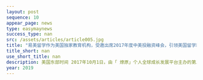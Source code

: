 ```yaml
---
layout: post
sequence: 10
appear_page: news
type: easymaynews
success_type: nan
src: /assets/articles/article005.jpg
title: "易美留学作为美国独家教育机构，受邀出席2017年度中美投融资峰会，引领美国留学新趋势"
title_short: nan
use_short_title: nan
description: 美国东部时间 2017年10月1日，由「 燎原」个人全球成长发展平台主办的第二届中美投融资峰会暨人才项目对接会在波士顿的海恩斯国际展览中心正式闭幕。本届峰会上，来自中美投融资圈的上百位创业精英及超过1500位创投圈人士云集波士顿
year: 2019
---
```


